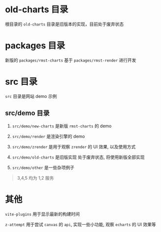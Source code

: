 # old-charts 目录

根目录的 `old-charts` 目录是旧版本的实现，目前处于废弃状态

# packages 目录

新版的 `packages/rmst-charts` 基于 `packages/rmst-render` 进行开发

# src 目录

`src` 目录是网站 demo 示例

## src/demo 目录

1. `src/demo/new-charts` 是新版 `rmst-charts` 的 demo

2. `src/demo/render` 是渲染引擎的 demo

3. `src/demo/zrender` 是用于观察 `zrender` 的 UI 效果, 以及使用方式

4. `src/demo/old-charts` 是旧版实现 处于废弃状态, 将使用新版全部实现

5. `src/demo/other` 是一些杂项例子

> 3,4,5 均为 1,2 服务

# 其他

`vite-plugins` 用于显示最新的构建时间

`z-attempt` 用于尝试 `canvas` 的 `api`, 实现一些小功能, 观察 `echarts` 的 UI 效果等
